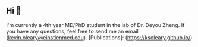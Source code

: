 ## Hi 👋
I'm currently a 4th year MD/PhD student in the lab of Dr. Deyou Zheng. If you have any questions, feel free to send me an email (kevin.oleary@einstienmed.edu).
[Publications]: (https://ksoleary.github.io/)
<!--
**ksoleary/ksoleary** is a ✨ _special_ ✨ repository because its `README.md` (this file) appears on your GitHub profile.

Here are some ideas to get you started:

- 🔭 I’m currently working on ...
- 🌱 I’m currently learning ...
- 👯 I’m looking to collaborate on ...
- 🤔 I’m looking for help with ...
- 💬 Ask me about ...
- 📫 How to reach me: ...
- 😄 Pronouns: ...
- ⚡ Fun fact: ...
-->

